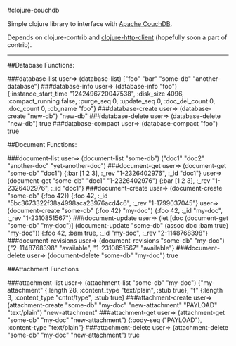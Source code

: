 #clojure-couchdb

Simple clojure library to interface with [Apache CouchDB](http://couchdb.apache.org/).

Depends on clojure-contrib and [clojure-http-client](http://github.com/technomancy/clojure-http-client/) (hopefully soon a part of contrib).

---

##Database Functions:

###database-list
    user=> (database-list)
    ["foo" "bar" "some-db" "another-database"]
###database-info
    user=> (database-info "foo")
    {:instance_start_time "1242496720047538", :disk_size 4096, :compact_running false, :purge_seq 0, :update_seq 0, :doc_del_count 0, :doc_count 0, :db_name "foo"}
###database-create
    user=> (database-create "new-db")
    "new-db"
###database-delete
    user=> (database-delete "new-db")
    true
###database-compact
    user=> (database-compact "foo")
    true

##Document Functions:

###document-list
    user=> (document-list "some-db")
    ("doc1" "doc2" "another-doc" "yet-another-doc")
###document-get
    user=> (document-get "some-db" "doc1")
    {:bar [1 2 3], :_rev "1-2326402976", :_id "doc1"}
    user=> (document-get "some-db" "doc1" "1-2326402976")
    {:bar [1 2 3], :_rev "1-2326402976", :_id "doc1"}
###document-create
    user=> (document-create "some-db" {:foo 42})
    {:foo 42, :_id "5bc3673322f38a4998aca23976acd4c6", :_rev "1-1799037045"}
    user=> (document-create "some-db" {:foo 42} "my-doc")
    {:foo 42, :_id "my-doc", :_rev "1-2310851567"}
###document-update
    user=> (let [doc (document-get "some-db" "my-doc")]
             (document-update "some-db" (assoc doc :bam true) "my-doc"))
    {:foo 42, :bam true, :_id "my-doc", :_rev "2-1148768398"}
###document-revisions
    user=> (document-revisions "some-db" "my-doc")
    {"2-1148768398" "available", "1-2310851567" "available"}
###document-delete
    user=> (document-delete "some-db" "my-doc")
    true

##Attachment Functions

###attachment-list
    user=> (attachment-list "some-db" "my-doc")
    {"my-attachment" {:length 28, :content_type "text/plain", :stub true}, "f" {:length 3, :content_type "cntnt/type", :stub true}
###attachment-create
    user=> (attachment-create "some-db" "my-doc" "new-attachment" "PAYLOAD" "text/plain")
    "new-attachment"
###attachment-get
    user=> (attachment-get "some-db" "my-doc" "new-attachment")
    {:body-seq ("PAYLOAD"), :content-type "text/plain"}
###attachment-delete
    user=> (attachment-delete "some-db" "my-doc" "new-attachment")
    true
